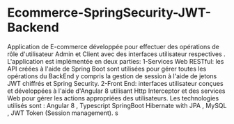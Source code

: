 # Ecommerce-SpringSecurity-JWT-Backend
Application de E-commerce développée pour effectuer des opérations de rôle d'utilisateur Admin et Client avec des interfaces utilisateur
respectives .
L'application est implémentée en deux parties: 
1-Services Web RESTful: les API créées à l'aide de Spring Boot sont utilisées pour gérer toutes les opérations du BackEnd y compris
la gestion de session à l'aide de jetons JWT chiffrés et Spring Security.
2-Front End: interfaces utilisateur conçues et développées à l'aide d'Angular 8 utilisant Http Interceptor et des services Web pour gérer
les actions appropriées des utilisateurs. 
Les technologies utilisés sont : Angular 8 , Typescript SpringBoot Hibernate with JPA , MySQL , JWT Token (Session management).
s
